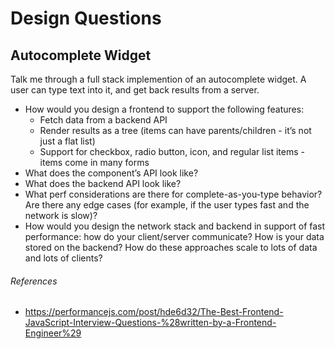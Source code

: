 Design Questions
==

## Autocomplete Widget

Talk me through a full stack implemention of an autocomplete widget. A user can type text into it, and get back results from a server.
- How would you design a frontend to support the following features:
  - Fetch data from a backend API
  - Render results as a tree (items can have parents/children - it’s not just a flat list)
  - Support for checkbox, radio button, icon, and regular list items - items come in many forms
- What does the component’s API look like?
- What does the backend API look like?
- What perf considerations are there for complete-as-you-type behavior? Are there any edge cases (for example, if the user types fast and the network is slow)?
- How would you design the network stack and backend in support of fast performance: how do your client/server communicate? How is your data stored on the backend? How do these approaches scale to lots of data and lots of clients?

###### References

- https://performancejs.com/post/hde6d32/The-Best-Frontend-JavaScript-Interview-Questions-%28written-by-a-Frontend-Engineer%29
